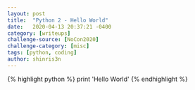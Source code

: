 ```yaml
---
layout: post
title:  "Python 2 - Hello World"
date:   2020-04-13 20:37:21 -0400
category: [writeups]
challenge-source: [NoCon2020]
challenge-category: [misc]
tags: [python, coding]
author: shinris3n
---
```

{% highlight python %}
print 'Hello World'
{% endhighlight %}

